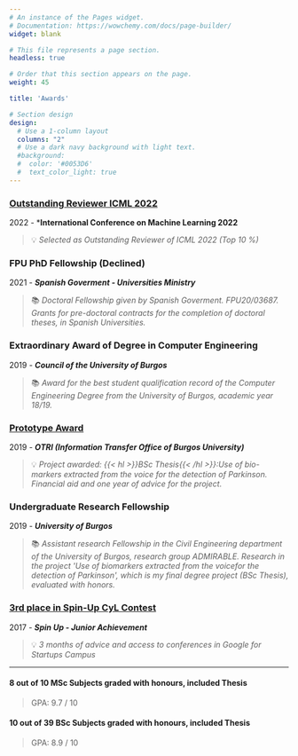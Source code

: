 ```yaml
---
# An instance of the Pages widget.
# Documentation: https://wowchemy.com/docs/page-builder/
widget: blank

# This file represents a page section.
headless: true

# Order that this section appears on the page.
weight: 45

title: 'Awards'

# Section design
design:
  # Use a 1-column layout
  columns: "2"
  # Use a dark navy background with light text.
  #background:
  #  color: '#0053D6'
  #  text_color_light: true
---
```

### [Outstanding Reviewer ICML 2022](https://icml.cc/Conferences/2022/Reviewers#:~:text=Outstanding%20Reviewers)
2022 - ***International Conference on Machine Learning 2022**
> 💡 *Selected as Outstanding Reviewer of ICML 2022 (Top 10 %)*

### FPU PhD Fellowship (Declined) 
2021 - ***Spanish Goverment - Universities Ministry***
> 📚 *Doctoral Fellowship given by Spanish Goverment. FPU20/03687. Grants for pre-doctoral contracts for the completion of doctoral theses, in Spanish Universities.*

### Extraordinary Award of Degree in Computer Engineering 
2019 - ***Council of the University of Burgos***
> 📚 *Award for the best student qualification record of the Computer Engineering Degree from the University of Burgos, academic year 18/19.*

### [Prototype Award](https://www.ubu.es/sites/default/files/articles/files/acta_seleccion_prototipos_firmada.pdf)
2019 - ***OTRI (Information Transfer Office of Burgos University)***
> 💡 *Project awarded: {{< hl >}}BSc Thesis{{< /hl >}}:Use of bio-markers extracted from the voice for the detection of Parkinson. Financial aid and one year of advice for the project.*

### Undergraduate Research Fellowship 
2019 - ***University of Burgos***
> 📚 *Assistant research Fellowship in the Civil Engineering department of the University of Burgos, research group ADMIRABLE. Research in the project 'Use of biomarkers extracted from the voicefor the detection of Parkinson', which is my final degree project (BSc Thesis), evaluated with honors.*

### [3rd place in Spin-Up CyL Contest](https://diariodevalladolid.elmundo.es/articulo/innovadores/poli-detecta-drogas-volante/20170314112648216192.html)
2017 - ***Spin Up - Junior Achievement***
> 💡 *3 months of advice and access to conferences in Google for Startups Campus*

*************************

#### 8 out of 10 MSc Subjects graded with honours, included Thesis
> GPA: 9.7 / 10

#### 10 out of 39 BSc Subjects graded with honours, included Thesis
> GPA: 8.9 / 10